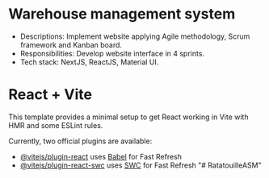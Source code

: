 # Warehouse management system

-	Descriptions: Implement website applying Agile methodology, Scrum framework and Kanban board.
-	Responsibilities: Develop website interface in 4 sprints.
-	Tech stack: NextJS, ReactJS, Material UI.

# React + Vite

This template provides a minimal setup to get React working in Vite with HMR and some ESLint rules.

Currently, two official plugins are available:

- [@vitejs/plugin-react](https://github.com/vitejs/vite-plugin-react/blob/main/packages/plugin-react/README.md) uses [Babel](https://babeljs.io/) for Fast Refresh
- [@vitejs/plugin-react-swc](https://github.com/vitejs/vite-plugin-react-swc) uses [SWC](https://swc.rs/) for Fast Refresh
"# RatatouilleASM" 
